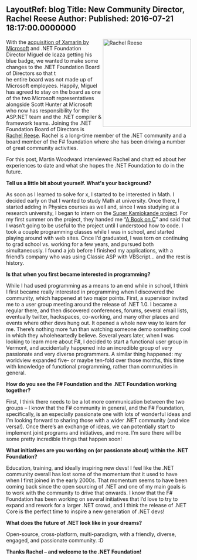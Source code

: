 LayoutRef: blog
Title: New Community Director, Rachel Reese
Author: 
Published: 2016-07-21 18:17:00.0000000
---
<p><img src="assets/posts/RachelReese.JPG" alt="Rachel Reese" width="240" height="240" align="right" />With the <a href="http://blogs.microsoft.com/blog/2016/02/24/microsoft-to-acquire-xamarin-and-empower-more-developers-to-build-apps-on-any-device/">acquisition of Xamarin by Microsoft</a>&nbsp;and .NET Foundation Director Miguel de Icaza getting his blue badge, we wanted&nbsp;to make some changes to the .NET Foundation Board of Directors so that&nbsp;t<br />he entire board was not made up of Microsoft employees. Happily, Miguel has agreed to stay on the board as one of the two Microsoft representatives alongside Scott Hunter at Microsoft who now has responsibility for the ASP.NET team&nbsp;and the .NET compiler &amp; framework teams. Joining the&nbsp;.NET Foundation Board of Directors is <a href="https://twitter.com/rachelreese/">Rachel Reese</a>. Rachel is a long-time&nbsp;member of the .NET community and a board member of the F# foundation where she has been driving a number of great community activities.</p>

<p>For this post, Martin Woodward interviewed Rachel and <g class="gr_ gr_114 gr-alert gr_spell gr_run_anim ContextualSpelling ins-del multiReplace" id="114" data-gr-id="114">chatt</g> ed about her experiences to date and what she hopes the .NET Foundation to do in the future.</p>

<p><strong>Tell us a little bit about yourself. What's your background?</strong></p>

<p>As soon as I learned to solve for x, I started to be interested in Math. I decided early on that I wanted to study Math at <g class="gr_ gr_201 gr-alert gr_gramm gr_run_anim Grammar only-ins doubleReplace replaceWithoutSep" id="201" data-gr-id="201">university</g>. Once there, I started adding in Physics courses as well and, since I was studying at a research university, I began to intern on the <a href="https://en.wikipedia.org/wiki/Super-Kamiokande">Super Kamiokande project</a>. For my first summer on the project, they handed me &ldquo;<a href="https://jet.com/product/A-Book-on-C-Programming-in-C/b397f965a46f474d828e7c4721bbe925">A Book on C</a>&rdquo; and said that I wasn&rsquo;t going to be useful to the project until I understood how to code. I took a couple programming classes while I was in school, and started playing around with <g class="gr_ gr_173 gr-alert gr_spell gr_run_anim ContextualSpelling ins-del" id="173" data-gr-id="173">web sites</g>. Once I&rsquo;d graduated, I was torn on continuing to grad school vs. working for a few <g class="gr_ gr_204 gr-alert gr_gramm gr_run_anim Punctuation only-del replaceWithoutSep" id="204" data-gr-id="204">years,</g> and pursued both simultaneously. I found a job before I finished my applications, with a friend&rsquo;s company who was using Classic ASP with VBScript&hellip; and the rest is history.</p>

<p><strong>Is that when you first became interested in programming?</strong></p>

<p>While I had used programming as a means to an end while in school, I think I first became really interested in programming when I discovered the community, which happened at two major points. First, a supervisor invited me to a user group meeting around the release of .NET 1.0. I became a regular there, and then discovered conferences, forums, several email lists, eventually twitter, hackspaces, co-working, and many other places and events where other devs hung out. It opened a whole new way to learn for me. There&rsquo;s nothing more fun than watching someone demo something cool in which they wholeheartedly believe. Several years later, when I was looking to learn more about F#, I decided to start a functional user group in Vermont, and accidentally happened into an incredible group of very passionate and very diverse programmers. A similar thing happened: my worldview expanded five- or maybe ten-fold over those months, this time with knowledge of functional programming, rather than communities in general.</p>

<p><strong>How do you see the F# Foundation and <g class="gr_ gr_178 gr-alert gr_gramm gr_run_anim Punctuation multiReplace" id="178" data-gr-id="178">the .</g><g class="gr_ gr_181 gr-alert gr_gramm gr_run_anim Grammar multiReplace" id="181" data-gr-id="181">NET Foundation</g> working together?</strong></p>

<p>First, I think there needs to be a lot more communication between the two groups &ndash; I know that the F# community in general, and the F# Foundation, specifically, is an especially passionate one with lots of wonderful ideas and I&rsquo;m looking forward to sharing those with a wider .NET community (and vice versa!). Once there&rsquo;s an exchange of ideas, we can potentially start to implement joint programs and initiatives, and more. I&rsquo;m sure there will be some pretty incredible things that happen soon!&nbsp;</p>

<p><strong>What initiatives are you working on (or passionate about) within the .NET Foundation?</strong></p>

<p>Education, training, and ideally inspiring new devs! I feel like the .NET community overall has lost some of the <g class="gr_ gr_197 gr-alert gr_gramm gr_run_anim Grammar multiReplace" id="197" data-gr-id="197">momentum</g> that it used to have when I first joined in the early 2000s. That momentum seems to have been coming back since the open sourcing of .NET and one of my main goals <g class="gr_ gr_200 gr-alert gr_gramm gr_run_anim Grammar multiReplace" id="200" data-gr-id="200">is</g> to work with the community to drive that onwards. I know that the F# Foundation has been working on several initiatives that I&rsquo;d love to try to expand and rework for a larger .NET crowd, and I think the release of .NET Core is the perfect time to inspire a new generation of .NET devs!</p>

<p><strong>What does the future <g class="gr_ gr_175 gr-alert gr_gramm gr_run_anim Punctuation multiReplace" id="175" data-gr-id="175">of .</g><g class="gr_ gr_179 gr-alert gr_gramm gr_run_anim Grammar multiReplace" id="179" data-gr-id="179">NET look</g> like in your dreams?</strong></p>

<p>Open-source, cross-platform, multi-paradigm, with a friendly, diverse, engaged, and passionate community. :D</p>

<p><strong><g class="gr_ gr_183 gr-alert gr_gramm gr_run_anim Punctuation only-ins replaceWithoutSep" id="183" data-gr-id="183">Thanks</g> Rachel &ndash; and welcome to the .NET Foundation!</strong></p>
